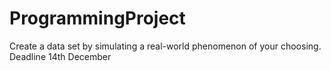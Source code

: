 # ProgrammingProject
Create a data set by simulating a real-world phenomenon of your choosing. Deadline 14th December
